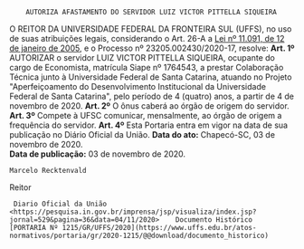         AUTORIZA AFASTAMENTO DO SERVIDOR LUIZ VICTOR PITTELLA SIQUEIRA  

 O REITOR DA UNIVERSIDADE FEDERAL DA FRONTEIRA SUL (UFFS), no uso de suas atribuições legais, considerando o Art. 26-A a [Lei nº 11.091, de 12 de janeiro de 2005](http://www.planalto.gov.br/ccivil_03/_ato2004-2006/2005/lei/l11091.htm), e o Processo nº 23205.002430/2020-17, resolve:   **Art. 1º**  AUTORIZAR o servidor LUIZ VICTOR PITTELLA SIQUEIRA, ocupante do cargo de Economista, matrícula Siape nº 1764543, a prestar Colaboração Técnica junto à Universidade Federal de Santa Catarina, atuando no Projeto "Aperfeiçoamento do Desenvolvimento Institucional da Universidade Federal de Santa Catarina", pelo período de 4 (quatro) anos, a partir de 4 de novembro de 2020.   **Art. 2º**  O ônus caberá ao órgão de origem do servidor.   **Art. 3º**  Compete à UFSC comunicar, mensalmente, ao órgão de origem a frequência do servidor.   **Art. 4º**  Esta Portaria entra em vigor na data de sua publicação no Diário Oficial da União.        **Data do ato:** Chapecó-SC, 03 de novembro de 2020.   
 **Data de publicação:**  03 de novembro de 2020. 

    Marcelo Recktenvald   
 Reitor 

     Diario Oficial da União <https://pesquisa.in.gov.br/imprensa/jsp/visualiza/index.jsp?jornal=529&pagina=36&data=04/11/2020>    Documento Histórico  [PORTARIA Nº 1215/GR/UFFS/2020](https://www.uffs.edu.br/atos-normativos/portaria/gr/2020-1215/@@download/documento_historico)     
      